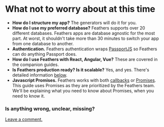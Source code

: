 # What not to worry about at this time

- **How do I structure my app?**
The generators will do it for you.
- **How do I use my preferred database?**
Feathers supports over 20 different databases.
Feathers apps are database agnostic for the most part.
At worst, it shouldn't take more than 30 minutes to switch your app from one database to another.
- **Authentication.**
Feathers authentication wraps [PassportJS](http://passportjs.org/) so Feathers can do anything Passport does.
- **How do I use Feathers with React, Angular, Vue?**
These are covered in the companion guides.
- **Is Feathers production ready? Is it scalable?** Yes, and yes.
There's detailed information [below](../production-ready.md).
- **Javascript Promises.**
Feathers works with both [callbacks](http://dreamerslab.com/blog/en/javascript-callbacks/)
or [Promises](https://davidwalsh.name/promises).
This guide uses Promises as they are prioritized by the Feathers team.
We'll be explaining what you need to know about Promises, when you need to know it.

### Is anything wrong, unclear, missing?
[Leave a comment.](https://github.com/feathersjs/feathers-guide/issues/new?title=Comment:Step-Intro-Not-worry&body=Comment:Step-Intro-Not-worry)
